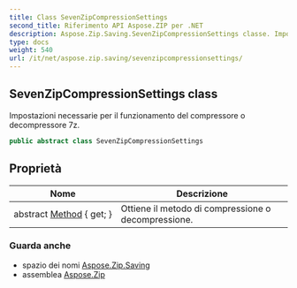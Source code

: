 ```yaml
---
title: Class SevenZipCompressionSettings
second_title: Riferimento API Aspose.ZIP per .NET
description: Aspose.Zip.Saving.SevenZipCompressionSettings classe. Impostazioni necessarie per il funzionamento del compressore o decompressore 7z.
type: docs
weight: 540
url: /it/net/aspose.zip.saving/sevenzipcompressionsettings/
---
```

## SevenZipCompressionSettings class

Impostazioni necessarie per il funzionamento del compressore o decompressore 7z.

```csharp
public abstract class SevenZipCompressionSettings
```

## Proprietà

| Nome | Descrizione |
| --- | --- |
| abstract [Method](../../aspose.zip.saving/sevenzipcompressionsettings/method/) { get; } | Ottiene il metodo di compressione o decompressione. |

### Guarda anche

* spazio dei nomi [Aspose.Zip.Saving](../../aspose.zip.saving/)
* assemblea [Aspose.Zip](../../)


